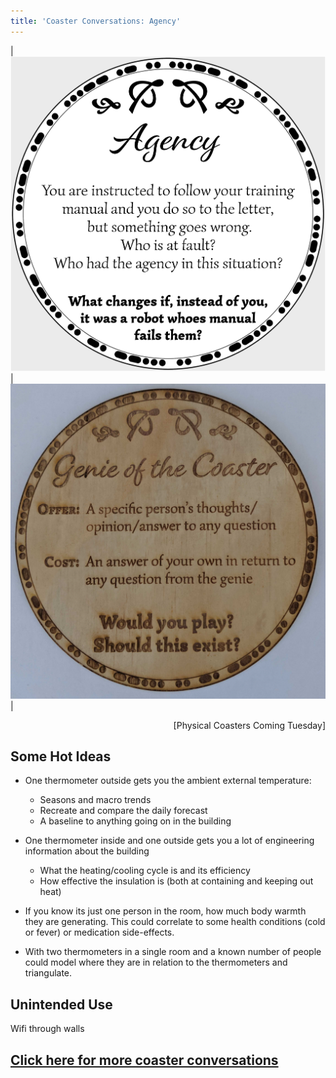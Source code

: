 ```yaml
---
title: 'Coaster Conversations: Agency'
---
```


| ![Coaster6](coasters/img/coaster6.png) |  ![Coaster6](coasters/img/physical1.jpg) |

<p style="text-align:right">
	[Physical Coasters Coming Tuesday]
</p>

## Some Hot Ideas

* One thermometer outside gets you the ambient external temperature:
    * Seasons and macro trends
    * Recreate and compare the daily forecast
    * A baseline to anything going on in the building

* One thermometer inside and one outside gets you a lot of engineering information about the building
    * What the heating/cooling cycle is and its efficiency
    * How effective the insulation is (both at containing and keeping out heat)

* If you know its just one person in the room, how much body warmth they are generating. This could correlate to some health conditions (cold or fever) or medication side-effects. 

* With two thermometers in a single room and a known number of people could model where they are in relation to the thermometers and triangulate.






## Unintended Use

Wifi through walls






## [Click here for more coaster conversations](./coasters)
